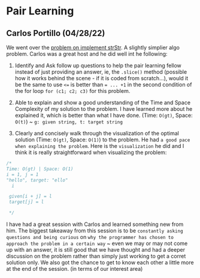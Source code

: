 # Pair Learning 

## Carlos Portillo (04/28/22)
We went over the [problem on implement strStr](). A slightly simplier algo problem. Carlos was a great host and he did well int he following:

1. Identify and Ask follow up questions to help the pair learning fellow instead of just providing an answer, ie, the `.slice()` method (possible how it works behind the scene - if it is coded from scratch...), would it be the same to use `<=` is better than `= ... +1` in the second condition of the for loop `for (c1; c2; c3)` for this problem. 

2. Able to explain and show a good understanding of the Time and Space Complexity of my solution to the problem. I have learned more about he explained it, which is better than what I have done. (Time: `O(gt)`, Space: `O(t)`) ~ `g: given string, t: target string`

3. Clearly and concisely walk through the visualization of the optimal solution (Time: `O(gt)`, Space: `O(1)`) to the problem. He had `a good pace when explaining the problem`. Here is the `visualization` he did and I think it is really straightforward when visualizing the problem: 
```js
/*
Time: O(gt) | Space: O(1)
i = 1, j = 1
"hello", target: "ello"
  i

 given[i + j] = l
 target[j] = l

 */
```

I have had a great session with Carlos and learned something new from him. The biggest takeaway from this session is to be `constantly asking questions and being curious` on `why the programmer has chosen to approach the problem in a certain way` ~ even we may or may not come up with an answer, it is still good that we have thought and had a deeper discussion on the problem rather than simply just working to get a corret solution only. We also got the chance to get to know each other a little more at the end of the session. (in terms of our interest area)  
